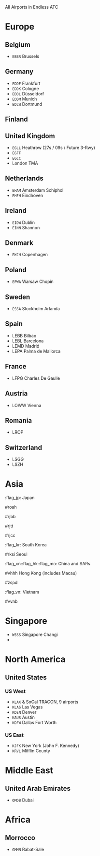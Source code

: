 All Airports in Endless ATC

# Europe
## Belgium
* `EBBR` Brussels
## Germany
* `EDDF` Frankfurt
* `EDDK` Cologne
* `EDDL` Düsseldorf
* `EDDM` Munich
* `EDLW` Dortmund
## Finland
## United Kingdom
* `EGLL` Heathrow (27s / 09s / Future 3-Rwy)
* `EGFF`
* `EGCC`
* London TMA
## Netherlands
* `EHAM` Amsterdam Schiphol
* `EHEH` Eindhoven
## Ireland
* `EIDW` Dublin
* `EINN` Shannon
## Denmark
* `EKCH` Copenhagen
## Poland
* `EPWA` Warsaw Chopin
## Sweden
* `ESSA` Stockholm Arlanda
## Spain
* LEBB Bilbao
* LEBL Barcelona
* LEMD Madrid
* LEPA Palma de Mallorca
## France
* LFPG Charles De Gaulle
## Austria
* LOWW Vienna
## Romania
* LROP
## Switzerland
* LSGG
* LSZH
# Asia
:flag_jp: Japan

#roah

#rjbb

#rjtt

#rjcc

:flag_kr: South Korea

#rksi Seoul

:flag_cn::flag_hk::flag_mo: China and SARs

#vhhh Hong Kong (includes Macau)

#zspd

:flag_vn: Vietnam

#vvnb

# Singapore
* `WSSS` Singapore Changi
* 
# North America
## United States
### US West

* `KLAX` & SoCal TRACON, 9 airports
* `KLAS` Las Vegas
* `KDEN` Denver
* `KAUS` Austin
* `KDFW` Dallas Fort Worth

### US East

* `KJFK` New York (John F. Kennedy)
* `KRVL` Mifflin County

# Middle East
## United Arab Emirates

* `OMDB` Dubai

# Africa
## Morrocco

* `GMMN` Rabat-Sale
